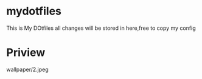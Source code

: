 # mydotfiles
This is My DOtfiles all changes will be stored in here,free to copy my config
# Priview
wallpaper/2.jpeg

